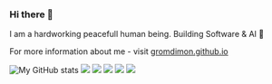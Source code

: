 ### Hi there 👋
I am a hardworking peacefull human being. Building Software & AI 👾

For more information about me - visit [gromdimon.github.io](https://gromdimon.github.io/)

![My GitHub stats](https://github-readme-stats.vercel.app/api?username=gromdimon&count_private=true&show_icons=true&theme=onedark)
![](https://github-profile-summary-cards.vercel.app/api/cards/profile-details?username=gromdimon&theme=solarized_dark)
![](https://github-profile-summary-cards.vercel.app/api/cards/repos-per-language?username=gromdimon&theme=solarized_dark)
![](https://github-profile-summary-cards.vercel.app/api/cards/most-commit-language?username=gromdimon&theme=solarized_dark)
![](https://github-profile-summary-cards.vercel.app/api/cards/stats?username=gromdimon&theme=solarized_dark)
![](https://github-profile-summary-cards.vercel.app/api/cards/productive-time?username=gromdimon&theme=solarized_dark)
